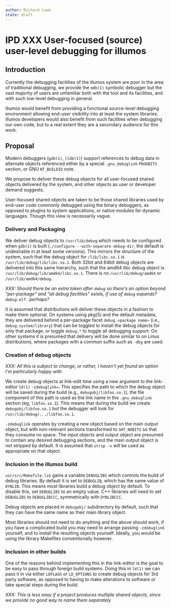 ```yaml
---
author: Richard Lowe
state: draft
---
```


# IPD XXX User-focused (source) user-level debugging for illumos

## Introduction

Currently the debugging facitilies of the illumos system are poor in the area
of traditional debugging, we provide the `mdb(1)` symbolic debugger but the
vast majority of users are unfamiliar both with the tool and its facilities,
and with such low-level debugging in general.

illumos would benefit from providing a functional source-level debugging
environment allowing end-user visibility into at least the system libraries.
illumos developers would also benefit from such facilities when debugging our
own code, but to a real extent they are a secondary audience for this work.

## Proposal

Modern debuggers (`gdb(1)`, `lldb(1)`) support references to debug data in
alternate objects referenced either by a special `.gnu_debuglink` `PROGBITS`
section, or GNU `NT_BUILDID` note.

We propose to deliver these debug objects for all user-focused shared objects
delivered by the system, and other objects as user or developer demand
suggests.

User-focused shared objects are taken to be those shared libraries used by
end-user code commonly debugged using the binary debuggers, as opposed to
plugins to system applications, or native modules for dynamic languages.
Though this view is necessarily vague.

### Delivery and Packaging

We deliver debug objects to `/usr/lib/debug` which needs to be configured when
`gdb(1)` is built (`./configure --with-separate-debug-dir`, the default is
undesirable in at least some versions).  This mirrors the structure of the
system, such that the debug object for `/lib/libc.so.1` is
`/usr/lib/debug/lib/libc.so.1`.  Both 32bit and 64bit debug objects are
delivered into this same hierarchy, such that the amd64 libc debug object is
`/usr/lib/debug/lib/amd64/libc.so.1`.  There is no `/usr/lib/debug/amd64` or
`/usr/lib/amd64/debug`.


_XXX: Should there be an extra token after `debug` so there's an option beyond
"per-package" and "all debug facilities" exists, if use of `debug` expands?
`debug.elf.` perhaps?_

It is assumed that distributions will deliver these objects in a fashion to
make them optional.  On systems using pkg(5) and the default metadata, they
are delivered behind a per-package facet `debug.<package name>` (i.e.,
`debug.system/library`) that can be toggled to install the debug objects for
only that package, or toggle `debug.*` to toggle all debugging support.  On
other systems it is presumed that delivery will be done similar to on Linux
distributions, where packages with a common suffix such as `-dbg` are used.


### Creation of debug objects

_XXX: All this is subject to change, or rather, I haven't yet found an option
I'm particularly happy with_

We create debug objects at link-edit time using a new argument to the
link-editor `ld(1)` `-zdebuglink=`.  This specifies the path to which the
debug object will be saved during the build (e.g., `debugobj/libfoo.so.1`),
the file component of this path is used as the link name in the
`.gnu_debuglink` section (eg, `libfoo.so.1`).  This means that during the
build we create `debugobj/libfoo.so.1` but the debugger will look for
`/usr/lib/debug/.../libfoo.so.1`.

`-zdebuglink` operates by creating a new object based on the main output
object, but with non-relevant sections transformed to `SHT_NOBITS` so that
they consume no space.  The input objects and output object are presumed to
contain any desired debugging sections, and the main output object is not
stripped by default.  It is assumed that `strip -x` will be used as
appropriate on that object.

### Inclusion in the illumos build

`usr/src/Makefile.lib` gains a variable `DEBUGLIBS` which controls the build
of debug libraries.  By default it is set to `DEBUGLIB`, which has the same
value of `DYNLIB`.  This means most libraries build a debug object by default.  To
disable this, set `DEBUGLIBS` to an empty value.  C++ libraries will need to
set `DEBUGLIBS` to `DEBUGLIBCCC`, symmetrically with `DYNLIBCCC`.

Debug objects are placed in `debugobj/` subdirectory by default, such that
they can have the same name as their main library object.

Most libraries should not need to do anything and the above should work, if
you have a complicated build you may need to arrange passing `-zdebuglink`
yourself, and to install the resulting objects yourself.  Ideally, you would
be using the library Makefiles conventionally however.

### Inclusion in other builds

One of the reasons behind implementing this in the link-editor is the goal to
be easy to pass through foreign build systems.  Doing this in `ld(1)` we can
pass it in via either `LDFLAGS` or `LD_OPTIONS` to create debug objects for
3rd party software, as opposed to having to make alterations to software or
take special steps during the build.

_XXX: This is less easy if a project produces multiple shared objects, since we
provide no good way to name them separately_
